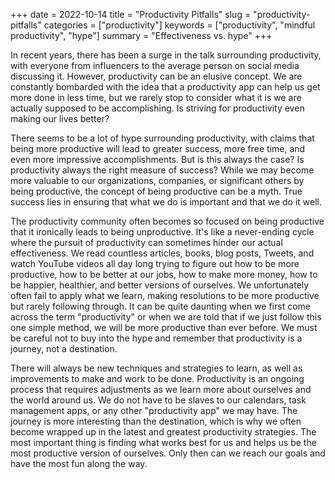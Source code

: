 +++
date = 2022-10-14
title = "Productivity Pitfalls"
slug = "productivity-pitfalls"
categories = ["productivity"]
keywords = ["productivity", "mindful productivity", "hype"]
summary = "Effectiveness vs. hype"
+++

In recent years, there has been a surge in the talk surrounding productivity, with everyone from influencers to the average person on social media discussing it. However, productivity can be an elusive concept. We are constantly bombarded with the idea that a productivity app can help us get more done in less time, but we rarely stop to consider what it is we are actually supposed to be accomplishing. Is striving for productivity even making our lives better?

There seems to be a lot of hype surrounding productivity, with claims that being more productive will lead to greater success, more free time, and even more impressive accomplishments. But is this always the case? Is productivity always the right measure of success? While we may become more valuable to our organizations, companies, or significant others by being productive, the concept of being productive can be a myth. True success lies in ensuring that what we do is important and that we do it well.

The productivity community often becomes so focused on being productive that it ironically leads to being unproductive. It's like a never-ending cycle where the pursuit of productivity can sometimes hinder our actual effectiveness. We read countless articles, books, blog posts, Tweets, and watch YouTube videos all day long trying to figure out how to be more productive, how to be better at our jobs, how to make more money, how to be happier, healthier, and better versions of ourselves. We unfortunately often fail to apply what we learn, making resolutions to be more productive but rarely following through. It can be quite daunting when we first come across the term "productivity" or when we are told that if we just follow this one simple method, we will be more productive than ever before. We must be careful not to buy into the hype and remember that productivity is a journey, not a destination.

There will always be new techniques and strategies to learn, as well as improvements to make and work to be done. Productivity is an ongoing process that requires adjustments as we learn more about ourselves and the world around us. We do not have to be slaves to our calendars, task management apps, or any other "productivity app" we may have. The journey is more interesting than the destination, which is why we often become wrapped up in the latest and greatest productivity strategies. The most important thing is finding what works best for us and helps us be the most productive version of ourselves. Only then can we reach our goals and have the most fun along the way.
